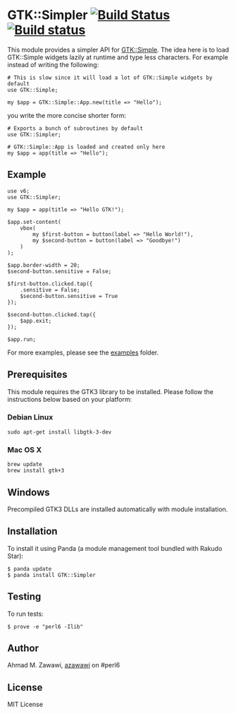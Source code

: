 # GTK::Simpler [![Build Status](https://travis-ci.org/azawawi/perl6-gtk-simpler.svg?branch=master)](https://travis-ci.org/azawawi/perl6-gtk-simpler) [![Build status](https://ci.appveyor.com/api/projects/status/github/azawawi/perl6-gtk-simpler?svg=true)](https://ci.appveyor.com/project/azawawi/perl6-gtk-simpler/branch/master)

This module provides a simpler API for
[GTK::Simple](https://github.com/perl6/gtk-simple). The idea here is to load
GTK::Simple widgets lazily at runtime and type less characters. For example instead of
writing the following:
```Perl6
# This is slow since it will load a lot of GTK::Simple widgets by default
use GTK::Simple;

my $app = GTK::Simple::App.new(title => "Hello");
```

you write the more concise shorter form:
```Perl6
# Exports a bunch of subroutines by default
use GTK::Simpler;

# GTK::Simple::App is loaded and created only here
my $app = app(title => "Hello");
```

## Example

```Perl6
use v6;
use GTK::Simpler;

my $app = app(title => "Hello GTK!");

$app.set-content(
    vbox(
        my $first-button = button(label => "Hello World!"),
        my $second-button = button(label => "Goodbye!")
    )
);

$app.border-width = 20;
$second-button.sensitive = False;

$first-button.clicked.tap({ 
    .sensitive = False; 
    $second-button.sensitive = True 
});

$second-button.clicked.tap({ 
    $app.exit; 
});

$app.run;
```

For more examples, please see the [examples](examples) folder.

## Prerequisites

This module requires the GTK3 library to be installed. Please follow the
instructions below based on your platform:

### Debian Linux

```
sudo apt-get install libgtk-3-dev
```

### Mac OS X

```
brew update
brew install gtk+3
```

## Windows

Precompiled GTK3 DLLs are installed automatically with module installation.

## Installation

To install it using Panda (a module management tool bundled with Rakudo Star):

```
$ panda update
$ panda install GTK::Simpler
```

## Testing

To run tests:

```
$ prove -e "perl6 -Ilib"
```

## Author

Ahmad M. Zawawi, [azawawi](https://github.com/azawawi/) on #perl6

## License

MIT License
